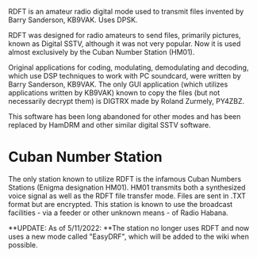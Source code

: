 RDFT is an amateur radio digital mode used to transmit files invented by Barry Sanderson, KB9VAK. Uses DPSK.

RDFT was designed for radio amateurs to send files, primarily pictures, known as Digital SSTV, although it was not very popular. Now it is used almost exclusively by the Cuban Number Station (HM01).

Original applications for coding, modulating, demodulating and decoding, which use DSP techniques to work with PC soundcard, were written by Barry Sanderson, KB9VAK. The only GUI application (which utilizes applications written by KB9VAK) known to copy the files (but not necessarily decrypt them) is DIGTRX made by Roland Zurmely, PY4ZBZ.

This software has been long abandoned for other modes and has been replaced by HamDRM and other similar digital SSTV software.

# Cuban Number Station
The only station known to utilize RDFT is the infamous Cuban Numbers Stations (Enigma designation HM01). HM01 transmits both a synthesized voice signal as well as the RDFT file transfer mode. Files are sent in .TXT format but are encrypted. This station is known to use the broadcast facilities - via a feeder or other unknown means - of Radio Habana.

**UPDATE: As of 5/11/2022: **The station no longer uses RDFT and now uses a new mode called "EasyDRF", which will be added to the wiki when possible.